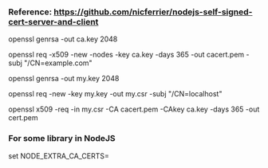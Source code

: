 
### Reference: https://github.com/nicferrier/nodejs-self-signed-cert-server-and-client
openssl genrsa -out ca.key 2048

openssl req -x509 -new -nodes -key ca.key -days 365 -out cacert.pem -subj "/CN=example.com"

openssl genrsa -out my.key 2048

openssl req -new -key my.key -out my.csr -subj "/CN=localhost"

openssl x509 -req -in my.csr -CA cacert.pem -CAkey ca.key -days 365 -out cert.pem

### For some library in NodeJS
set NODE_EXTRA_CA_CERTS=<Path to cacert.pem>